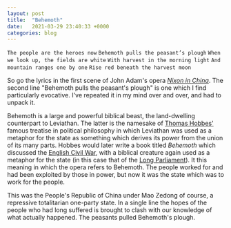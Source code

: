 ```yaml
---
layout: post
title:  "Behemoth"
date:   2021-03-29 23:40:33 +0000
categories: blog
---
```


`The people are the heroes now`
`Behemoth pulls the peasant’s plough`
`When we look up, the fields are white`
`With harvest in the morning light`
`And mountain ranges one by one`
`Rise red beneath the harvest moon`

So go the lyrics in the first scene of John Adam's opera [*Nixon in China*](https://en.wikipedia.org/wiki/Nixon_in_China). The second line "Behemoth pulls the peasant's plough" is one which I find particularly evocative. I've repeated it in my mind over and over, and had to unpack it.

Behemoth is a large and powerful biblical beast, the land-dwelling counterpart to Leviathan. The latter is the namesake of [Thomas Hobbes'](https://en.wikipedia.org/wiki/Thomas_Hobbes) famous treatise in political philosophy in which Leviathan was used as a metaphor for the state as something which derives its power from the union of its many parts. Hobbes would later write a book titled *Behemoth* which discussed the [English Civil War](https://en.wikipedia.org/wiki/English_Civil_War), with a biblical creature again used as a metaphor for the state (in this case that of the [Long Parliament](https://en.wikipedia.org/wiki/Long_Parliament)). It this meaning in which the opera refers to Behemoth. The people worked for and had been exploited by those in power, but now it was the state which was to work for the people.

This was the People's Republic of China under Mao Zedong of course, a repressive totalitarian one-party state. In a single line the hopes of the people who had long suffered is brought to clash with our knowledge of what actually happened. The peasants pulled Behemoth's plough.
